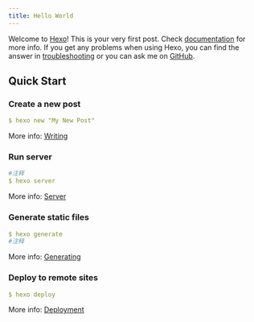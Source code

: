 ```yaml
---
title: Hello World
---
```

Welcome to [Hexo](https://hexo.io/)! This is your very first post. Check [documentation](https://hexo.io/docs/) for more info. If you get any problems when using Hexo, you can find the answer in [troubleshooting](https://hexo.io/docs/troubleshooting.html) or you can ask me on [GitHub](https://github.com/hexojs/hexo/issues).

## Quick Start

### Create a new post

``` YAML #注释
$ hexo new "My New Post"
```

More info: [Writing](https://hexo.io/docs/writing.html)

### Run server

``` YAML
#注释
$ hexo server
```

More info: [Server](https://hexo.io/docs/server.html)

### Generate static files

``` YAML
$ hexo generate
#注释
```

More info: [Generating](https://hexo.io/docs/generating.html)

### Deploy to remote sites

``` YAML
$ hexo deploy
```

More info: [Deployment](https://hexo.io/docs/one-command-deployment.html)
